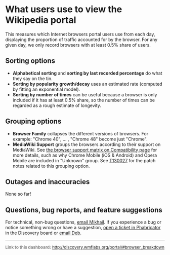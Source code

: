 What users use to view the Wikipedia portal
=======

This measures which Internet browsers portal users use from each day, displaying the proportion of traffic accounted for by the browser. For any given day, we only record browsers with at least 0.5% share of users.

Sorting options
------
* __Alphabetical sorting__ and __sorting by last recorded percentage__ do what they say on the tin.
* __Sorting by popularity growth/decay__ uses an estimated rate (computed by fitting an exponential model).
* __Sorting by number of times__ can be useful because a browser is only included if it has at least 0.5% share, so the number of times can be regarded as a rough estimate of longevity.

Grouping options
------
* __Browser Family__ collapses the different versions of browsers. For example: "Chrome 40", ... , "Chrome 48" become just "Chrome".
* __MediaWiki Support__ groups the browsers according to their support on MediaWiki. See [the browser support matrix on Compatibility page](https://www.mediawiki.org/wiki/Compatibility#Browsers) for more details, such as why Chrome Mobile (iOS & Android) and Opera Mobile are included in "Unknown" group. See [T130027](https://phabricator.wikimedia.org/T130027) for the patch notes related to this grouping option.

Outages and inaccuracies
------
None so far!

Questions, bug reports, and feature suggestions
------
For technical, non-bug questions, [email Mikhail](mailto:mpopov@wikimedia.org?subject=Dashboard%20Question). If you experience a bug or notice something wrong or have a suggestion, [open a ticket in Phabricator](https://phabricator.wikimedia.org/maniphest/task/create/?projects=Discovery) in the Discovery board or [email Deb](mailto:deb@wikimedia.org?subject=Dashboard%20Question).

<hr style="border-color: gray;">
<p style="font-size: small; color: gray;">
  <strong>Link to this dashboard:</strong>
  <a href="http://discovery.wmflabs.org/portal/#browser_breakdown">
    http://discovery.wmflabs.org/portal/#browser_breakdown
  </a>
</p>
